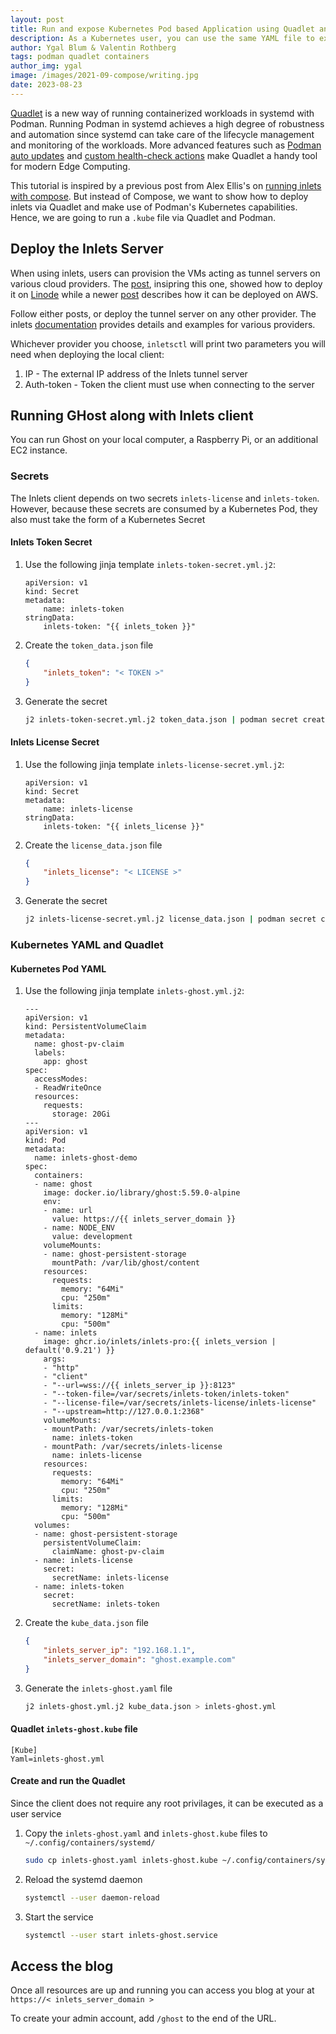 ```yaml
---
layout: post
title: Run and expose Kubernetes Pod based Application using Quadlet and Inlets
description: As a Kubernetes user, you can use the same YAML file to expose your application using Inlets
author: Ygal Blum & Valentin Rothberg
tags: podman quadlet containers
author_img: ygal
image: /images/2021-09-compose/writing.jpg
date: 2023-08-23
---
```


[Quadlet](https://docs.podman.io/en/latest/markdown/podman-systemd.unit.5.html) is a new way of running containerized workloads in systemd with Podman. Running Podman in systemd achieves a high degree of robustness and automation since systemd can take care of the lifecycle management and monitoring of the workloads. More advanced features such as [Podman auto updates](https://docs.podman.io/en/latest/markdown/podman-auto-update.1.html) and [custom health-check actions](https://www.redhat.com/sysadmin/podman-edge-healthcheck) make Quadlet a handy tool for modern Edge Computing.

This tutorial is inspired by a previous post from Alex Ellis's on [running inlets with compose](https://inlets.dev/blog/2021/09/09/compose-and-inlets.html). But instead of Compose, we want to show how to deploy inlets via Quadlet and make use of Podman's Kubernetes capabilities. Hence, we are going to run a `.kube` file via Quadlet and Podman.

## Deploy the Inlets Server

When using inlets, users can provision the VMs acting as tunnel servers on various cloud providers. The [post](https://inlets.dev/blog/2021/09/09/compose-and-inlets.html), insipring this one, showed how to deploy it on [Linode](https://www.linode.com/) while a newer [post](https://inlets.dev/blog/2023/09/01/tunnel-aws-ec2.html) describes how it can be deployed on AWS.

Follow either posts, or deploy the tunnel server on any other provider. The inlets [documentation](https://docs.inlets.dev/reference/inletsctl/#examples-for-specific-cloud-providers) provides details and examples for various providers.

Whichever provider you choose, `inletsctl` will print two parameters you will need when deploying the local client:
1. IP - The external IP address of the Inlets tunnel server
2. Auth-token - Token the client must use when connecting to the server

## Running GHost along with Inlets client

You can run Ghost on your local computer, a Raspberry Pi, or an additional EC2 instance.

### Secrets

The Inlets client depends on two secrets `inlets-license` and `inlets-token`.
However, because these secrets are consumed by a Kubernetes Pod, they also must take the form of a Kubernetes Secret

#### Inlets Token Secret

1. Use the following jinja template `inlets-token-secret.yml.j2`:
    ```jinja
    apiVersion: v1
    kind: Secret
    metadata:
        name: inlets-token
    stringData:
        inlets-token: "{{ inlets_token }}"
    ```

2. Create the `token_data.json` file
    ```json
    {
        "inlets_token": "< TOKEN >"
    }
    ```
3. Generate the secret
    ```bash
    j2 inlets-token-secret.yml.j2 token_data.json | podman secret create inlets-token -

#### Inlets License Secret

1. Use the following jinja template `inlets-license-secret.yml.j2`:
    ```jinja
    apiVersion: v1
    kind: Secret
    metadata:
        name: inlets-license
    stringData:
        inlets-token: "{{ inlets_license }}"
    ```

2. Create the `license_data.json` file
    ```json
    {
        "inlets_license": "< LICENSE >"
    }
    ```
3. Generate the secret
    ```bash
    j2 inlets-license-secret.yml.j2 license_data.json | podman secret create inlets-license -
    ```

### Kubernetes YAML and Quadlet

#### Kubernetes Pod YAML
1. Use the following jinja template `inlets-ghost.yml.j2`:

    ```jinja
    ---
    apiVersion: v1
    kind: PersistentVolumeClaim
    metadata:
      name: ghost-pv-claim
      labels:
        app: ghost
    spec:
      accessModes:
      - ReadWriteOnce
      resources:
        requests:
          storage: 20Gi
    ---
    apiVersion: v1
    kind: Pod
    metadata:
      name: inlets-ghost-demo
    spec:
      containers:
      - name: ghost
        image: docker.io/library/ghost:5.59.0-alpine
        env:
        - name: url
          value: https://{{ inlets_server_domain }}
        - name: NODE_ENV
          value: development
        volumeMounts:
        - name: ghost-persistent-storage
          mountPath: /var/lib/ghost/content
        resources:
          requests:
            memory: "64Mi"
            cpu: "250m"
          limits:
            memory: "128Mi"
            cpu: "500m"
      - name: inlets
        image: ghcr.io/inlets/inlets-pro:{{ inlets_version | default('0.9.21') }}
        args:
        - "http"
        - "client"
        - "--url=wss://{{ inlets_server_ip }}:8123"
        - "--token-file=/var/secrets/inlets-token/inlets-token"
        - "--license-file=/var/secrets/inlets-license/inlets-license"
        - "--upstream=http://127.0.0.1:2368"
        volumeMounts:
        - mountPath: /var/secrets/inlets-token
          name: inlets-token
        - mountPath: /var/secrets/inlets-license
          name: inlets-license
        resources:
          requests:
            memory: "64Mi"
            cpu: "250m"
          limits:
            memory: "128Mi"
            cpu: "500m"
      volumes:
      - name: ghost-persistent-storage
        persistentVolumeClaim:
          claimName: ghost-pv-claim
      - name: inlets-license
        secret:
          secretName: inlets-license
      - name: inlets-token
        secret:
          secretName: inlets-token
    ```
2. Create the `kube_data.json` file
    ```json
    {
        "inlets_server_ip": "192.168.1.1",
        "inlets_server_domain": "ghost.example.com"
    }
    ```
3. Generate the `inlets-ghost.yaml` file
    ```bash
    j2 inlets-ghost.yml.j2 kube_data.json > inlets-ghost.yml
    ```

#### Quadlet `inlets-ghost.kube` file
```
[Kube]
Yaml=inlets-ghost.yml
```

#### Create and run the Quadlet
Since the client does not require any root privilages, it can be executed as a user service

1. Copy the `inlets-ghost.yaml` and `inlets-ghost.kube` files to  `~/.config/containers/systemd/`
    ``` bash
    sudo cp inlets-ghost.yaml inlets-ghost.kube ~/.config/containers/systemd/
    ```
2. Reload the systemd daemon
    ```bash
    systemctl --user daemon-reload
    ```
3. Start the service
    ```bash
    systemctl --user start inlets-ghost.service
    ```

## Access the blog

Once all resources are up and running you can access you blog at your at `https://< inlets_server_domain >`

To create your admin account, add `/ghost` to the end of the URL.
